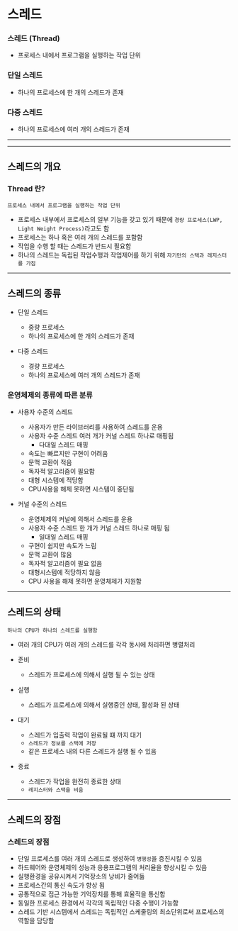 # 스레드

### 스레드 (Thread)

- 프로세스 내에서 프로그램을 실행하는 작업 단위

### 단일 스레드

- 하나의 프로세스에 한 개의 스레드가 존재

### 다중 스레드

- 하나의 프로세스에 여러 개의 스레드가 존재

---

---

## 스레드의 개요

### Thread 란?

```
프로세스 내에서 프로그램을 실행하는 작업 단위
```

- 프로세스 내부에서 프로세스의 일부 기능을 갖고 있기 때문에 `경량 프로세스(LWP, Light Weight Process)`라고도 함
- 프로세스는 하나 혹은 여러 개의 스레드를 포함함
- 작업을 수행 할 때는 스레드가 반드시 필요함
- 하나의 스레드는 독립된 작업수행과 작업제어를 하기 위해 `자기만의 스택과 레지스터를 가짐`

---

## 스레드의 종류

- 단일 스레드

  - 중량 프로세스
  - 하나의 프로세스에 한 개의 스레드가 존재

- 다중 스레드
  - 경량 프로세스
  - 하나의 프로세스에 여러 개의 스레드가 존재

### 운영체제의 종류에 따른 분류

- 사용자 수준의 스레드

  - 사용자가 만든 라이브러리를 사용하여 스레드를 운용
  - 사용자 수준 스레드 여러 개가 커널 스레드 하나로 매핑됨
    - 다대일 스레드 매핑
  - 속도는 빠르지만 구현이 어려움
  - 문맥 교환이 적음
  - 독자적 알고리즘이 필요함
  - 대형 시스템에 적당함
  - CPU사용을 해제 못하면 시스템이 중단됨

- 커널 수준의 스레드
  - 운영체제의 커널에 의해서 스레드를 운용
  - 사용자 수준 스레드 한 개가 커널 스레드 하나로 매핑 됨
    - 일대일 스레드 매핑
  - 구현이 쉽지만 속도가 느림
  - 문맥 교환이 많음
  - 독자적 알고리즘이 필요 없음
  - 대형시스템에 적당하지 않음
  - CPU 사용을 해제 못하면 운영체제가 지원함

---

## 스레드의 상태

```
하나의 CPU가 하나의 스레드를 실행함
```

- 여러 개의 CPU가 여러 개의 스레드를 각각 동시에 처리하면 병렬처리

- 준비
  - 스레드가 프로세스에 의해서 실행 될 수 있는 상태
- 실행
  - 스레드가 프로세스에 의해서 실행중인 상태, 활성화 된 상태
- 대기
  - 스레드가 입출력 작업이 완료될 떄 까지 대기
  - `스레드가 정보를 스택에 저장`
  - 같은 프로세스 내의 다른 스레드가 실행 될 수 있음
- 종료
  - 스레드가 작업을 완전히 종료한 상태
  - `레지스터와 스택을 비움`

---

## 스레드의 장점

### 스레드의 장점

- 단일 프로세스를 여러 개의 스레드로 생성하여 `병행성`을 증진시킬 수 있음
- 하드웨어와 운영체제의 성능과 응용프로그램의 처리율을 향상시킬 수 있음
- 실행환경을 공유시켜서 기억장소의 낭비가 줄어듦
- 프로세스간의 통신 속도가 향상 됨
- 공통적으로 접근 가능한 기억장치를 통해 효율적을 통신함
- 동일한 프로세스 환경에서 각각의 독립적인 다중 수행이 가능함
- 스레드 기반 시스템에서 스레드는 독립적인 스케줄링의 최소단위로써 프로세스의 역할을 담당함
